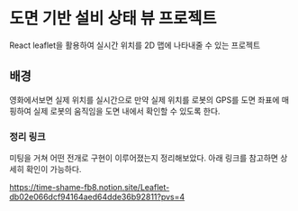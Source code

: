 # 도면 기반 설비 상태 뷰 프로젝트

React leaflet을 활용하여 실시간 위치를 2D 맵에 나타내줄 수 있는 프로젝트

## 배경

영화에서보면 실제 위치를 실시간으로 만약 실제 위치를
로봇의 GPS를 도면 좌표에 매핑하여 실제 로봇의 움직임을 도면 내에서 확인할 수 있도록 한다.

### 정리 링크

미팅을 거쳐 어떤 전개로 구현이 이루어졌는지 정리해보았다. 아래 링크를 참고하면 상세히 확인이 가능하다.

https://time-shame-fb8.notion.site/Leaflet-db02e066dcf94164aed64dde36b92811?pvs=4
